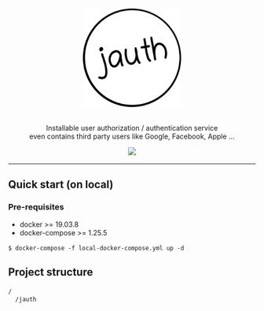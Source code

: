 <div align="center">
  <br/>
  <img src="./docs/image/jauth-logo.png" width="200"/>
  <br/>
  <br/>
  <p>
    Installable user authorization / authentication service  <br/>
    even contains third party users like Google, Facebook, Apple ...  
  </p>
  <p>
    <a href="https://github.com/pjongy/jauth/blob/master/LICENSE">
      <img src="https://img.shields.io/badge/license-MIT-blue.svg"/>
    </a>
  </p>
</div>


---

## Quick start (on local)

### Pre-requisites
- docker >= 19.03.8
- docker-compose >= 1.25.5

```
$ docker-compose -f local-docker-compose.yml up -d
```

## Project structure
```
/
  /jauth
```